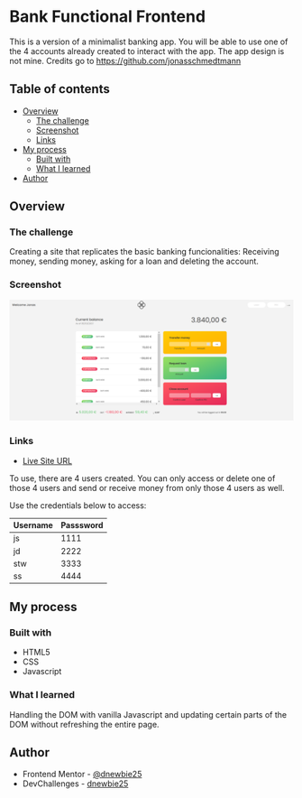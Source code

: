 # Bank Functional Frontend

This is a version of a minimalist banking app. You will be able to use one of the 4 accounts already created to interact with the app. The app design is not mine. Credits go to https://github.com/jonasschmedtmann

## Table of contents

- [Overview](#overview)
  - [The challenge](#the-challenge)
  - [Screenshot](#screenshot)
  - [Links](#links)
- [My process](#my-process)
  - [Built with](#built-with)
  - [What I learned](#what-i-learned)
- [Author](#author)

## Overview

### The challenge

Creating a site that replicates the basic banking funcionalities: Receiving money, sending money, asking for a loan and deleting the account.

### Screenshot

![Project Preview](previewbank.PNG)

### Links

- [Live Site URL](https://bankappbasic-with-js.netlify.app)

To use, there are 4 users created. You can only access or delete one of those 4 users and send or receive money from only those 4 users as well.

Use the credentials below to access:

| Username | Passsword |
| -------- | --------- |
| js       | 1111      |
| jd       | 2222      |
| stw      | 3333      |
| ss       | 4444      |

## My process

### Built with

- HTML5
- CSS
- Javascript

### What I learned

Handling the DOM with vanilla Javascript and updating certain parts of the DOM without refreshing the entire page.

## Author

- Frontend Mentor - [@dnewbie25](https://www.frontendmentor.io/profile/dnewbie25)
- DevChallenges - [dnewbie25](https://devchallenges.io/portfolio/dnewbie25)

